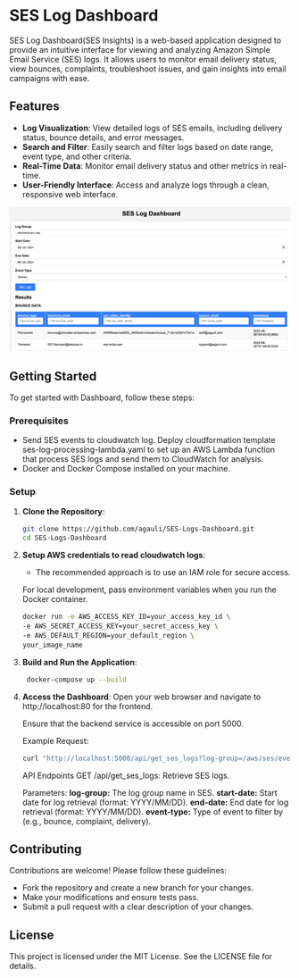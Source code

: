 # SES Log Dashboard

SES Log Dashboard(SES Insights) is a web-based application designed to provide an intuitive interface for viewing and analyzing Amazon Simple Email Service (SES) logs. It allows users to monitor email delivery status, view bounces, complaints, troubleshoot issues, and gain insights into email campaigns with ease.

## Features

- **Log Visualization**: View detailed logs of SES emails, including delivery status, bounce details, and error messages.
- **Search and Filter**: Easily search and filter logs based on date range, event type, and other criteria.
- **Real-Time Data**: Monitor email delivery status and other metrics in real-time.
- **User-Friendly Interface**: Access and analyze logs through a clean, responsive web interface.

![Dashboard](img/short-display.png)

## Getting Started

To get started with Dashboard, follow these steps:

### Prerequisites

- Send SES events to cloudwatch log. 
  Deploy cloudformation template ses-log-processing-lambda.yaml to set up an AWS Lambda function that process SES logs and send them to CloudWatch for analysis.
- Docker and Docker Compose installed on your machine.

### Setup

1. **Clone the Repository**:
   ```bash
   git clone https://github.com/agauli/SES-Logs-Dashboard.git
   cd SES-Logs-Dashboard
   ```
2. **Setup AWS credentials to read cloudwatch logs**:
   - The recommended approach is to use an IAM role for secure access.

    For local development, pass environment variables when you run the Docker container. 
    ```bash
	docker run -e AWS_ACCESS_KEY_ID=your_access_key_id \
    -e AWS_SECRET_ACCESS_KEY=your_secret_access_key \
    -e AWS_DEFAULT_REGION=your_default_region \
    your_image_name
    ```

2. **Build and Run the Application**:
   ```bash
	docker-compose up --build
   ```
3. **Access the Dashboard**:
	Open your web browser and navigate to http://localhost:80 for the frontend.
	
	Ensure that the backend service is accessible on port 5000.

	Example Request:
   ```bash
   curl "http://localhost:5000/api/get_ses_logs?log-group=/aws/ses/event_logs&start-date=2024/08/26&end-date=2024/08/31&event-type=bounce"
   ```
	API Endpoints
	GET /api/get_ses_logs: Retrieve SES logs.

	Parameters:
	**log-group:** The log group name in SES.
	**start-date:** Start date for log retrieval (format: YYYY/MM/DD).
	**end-date:** End date for log retrieval (format: YYYY/MM/DD).
	**event-type:** Type of event to filter by (e.g., bounce, complaint, delivery).

## Contributing
Contributions are welcome! Please follow these guidelines:

 - Fork the repository and create a new branch for your changes.
 - Make your modifications and ensure tests pass.
 - Submit a pull request with a clear description of your changes.

## License
This project is licensed under the MIT License. See the LICENSE file for details.




